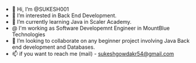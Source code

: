 - 👋 Hi, I’m @SUKESH001
- 👀 I’m interested in Back End Development.
- 🌱 I’m currently learning Java in Scaler Academy.
- @  I'm working as Software Developemnt Engineer in MountBlue Technologies
- 💞️ I’m looking to collaborate on any beginner project involving Java Back end development and Databases.
- 📫 if you want to reach me (mail) - sukeshgowdakr54@gmail.com

<!---
SUKESH001/SUKESH001 is a ✨ special ✨ repository because its `README.md` (this file) appears on your GitHub profile.
You can click the Preview link to take a look at your changes.
--->
